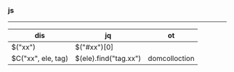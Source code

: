 
### js

---

dis | jq | ot
------------ | ------------- | ------------
$("xx") | $("#xx")[0]  | 
$C("xx", ele, tag) | $(ele).find("tag.xx")  | domcolloction

